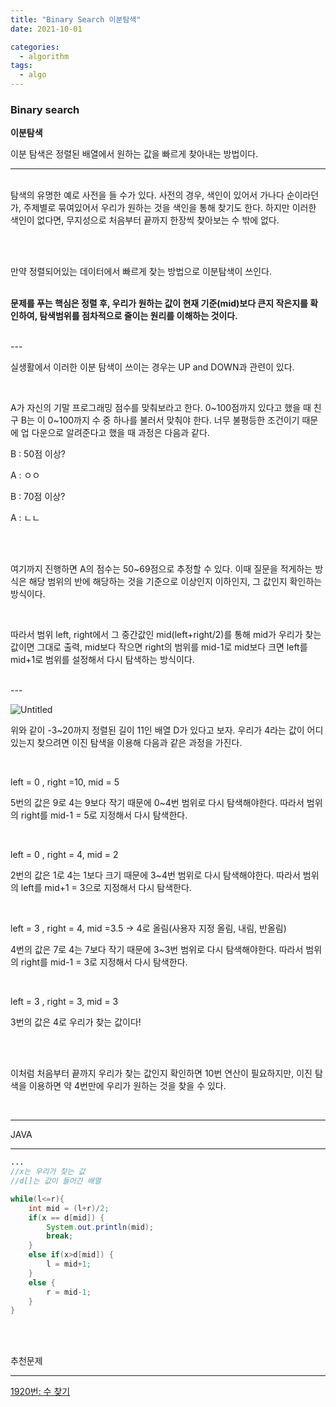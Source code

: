 ```yaml
---
title: "Binary Search 이분탐색"
date: 2021-10-01

categories:
  - algorithm
tags:
  - algo
---
```



### Binary search

**이분탐색**

이분 탐색은 정렬된 배열에서 원하는 값을 빠르게 찾아내는 방법이다.

---
<br>
탐색의 유명한 예로 사전을 들 수가 있다. 사전의 경우, 색인이 있어서 가나다 순이라던가, 주제별로 묶여있어서 우리가 원하는 것을 색인을 통해 찾기도 한다. 하지만 이러한 색인이 없다면, 무지성으로 처음부터 끝까지 한장씩 찾아보는 수 밖에 없다.

<br><br>

만약 정렬되어있는 데이터에서 빠르게 찾는 방법으로 이분탐색이 쓰인다.<br><br>

**문제를 푸는 핵심은 정렬 후, 우리가 원하는 값이 현재 기준(mid)보다 큰지 작은지를 확인하여, 탐색범위를 점차적으로 줄이는 원리를 이해하는 것이다.**

<br>
---

<br>

실생활에서 이러한 이분 탐색이 쓰이는 경우는 UP and DOWN과 관련이 있다.

<br>

A가 자신의 기말 프로그래밍 점수를 맞춰보라고 한다. 0~100점까지 있다고 했을 때 친구 B는 이 0~100까지 수 중 하나를 불러서 맞춰야 한다. 너무 불평등한 조건이기 때문에 업 다운으로 알려준다고 했을 때 과정은 다음과 같다.

B : 50점 이상?

A : ㅇㅇ

B : 70점 이상?

A : ㄴㄴ

<br><br>

여기까지  진행하면 A의 점수는 50~69점으로 추정할 수 있다. 이때 질문을 적게하는 방식은 해당 범위의 반에 해당하는 것을 기준으로 이상인지 이하인지, 그 값인지 확인하는 방식이다.

<br>

따라서 범위 left, right에서 그 중간값인 mid(left+right/2)를 통해 mid가 우리가 찾는 값이면 그대로 출력, mid보다 작으면 right의 범위를 mid-1로 mid보다 크면 left를 mid+1로 범위를 설정해서 다시 탐색하는 방식이다.

<br>
---

![Untitled](https://user-images.githubusercontent.com/47859845/135489919-91fd9a43-0c2b-4978-81a4-17b8ceb9e5f4.png)

위와 같이 -3~20까지 정렬된 길이 11인 배열 D가 있다고 보자. 우리가 4라는 값이 어디있는지 찾으려면 이진 탐색을 이용해 다음과 같은 과정을 가진다.

<br>

left = 0 , right =10, mid = 5

5번의 값은 9로 4는 9보다 작기 때문에 0~4번 범위로 다시 탐색해야한다. 따라서 범위의 right를 mid-1 = 5로 지정해서 다시 탐색한다.

<br>

left = 0 , right = 4, mid = 2

2번의 값은 1로 4는 1보다 크기 때문에 3~4번 범위로 다시 탐색해야한다. 따라서 범위의 left를 mid+1 = 3으로 지정해서 다시 탐색한다.

<br>

left = 3 , right = 4, mid =3.5 → 4로 올림(사용자 지정 올림, 내림, 반올림)


4번의 값은 7로 4는 7보다 작기 때문에 3~3번 범위로 다시 탐색해야한다. 따라서 범위의 right를 mid-1 = 3로 지정해서 다시 탐색한다.

<br>

left = 3 , right = 3, mid = 3

3번의 값은 4로 우리가 찾는 값이다!

<br><br>

이처럼 처음부터 끝까지 우리가 찾는 값인지 확인하면 10번 연산이 필요하지만, 이진 탐색을 이용하면 약 4번만에 우리가 원하는 것을 찾을 수 있다.

<br>

---

JAVA

---

```java
...
//x는 우리가 찾는 값
//d[]는 값이 들어간 배열

while(l<=r){
	int mid = (l+r)/2;
	if(x == d[mid]) {
		System.out.println(mid);
		break;
	}
	else if(x>d[mid]) {
		l = mid+1;
	}
	else {
		r = mid-1;
	}
}
```

<br><br>

추천문제

---

[1920번: 수 찾기](https://www.acmicpc.net/problem/1920)

<br><br>